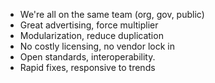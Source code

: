 * We're all on the same team (org, gov, public)
* Great advertising, force multiplier
* Modularization, reduce duplication
* No costly licensing, no vendor lock in
* Open standards, interoperability.
* Rapid fixes, responsive to trends
